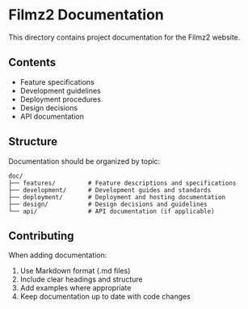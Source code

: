 # Filmz2 Documentation

This directory contains project documentation for the Filmz2 website.

## Contents

- Feature specifications
- Development guidelines
- Deployment procedures
- Design decisions
- API documentation

## Structure

Documentation should be organized by topic:

```
doc/
├── features/         # Feature descriptions and specifications
├── development/      # Development guides and standards
├── deployment/       # Deployment and hosting documentation
├── design/           # Design decisions and guidelines
└── api/              # API documentation (if applicable)
```

## Contributing

When adding documentation:
1. Use Markdown format (.md files)
2. Include clear headings and structure
3. Add examples where appropriate
4. Keep documentation up to date with code changes